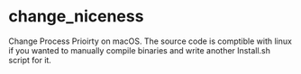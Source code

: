 # change_niceness
 Change Process Prioirty on macOS. The source code is comptible with linux if you wanted to manually compile binaries and write another Install.sh script for it.

